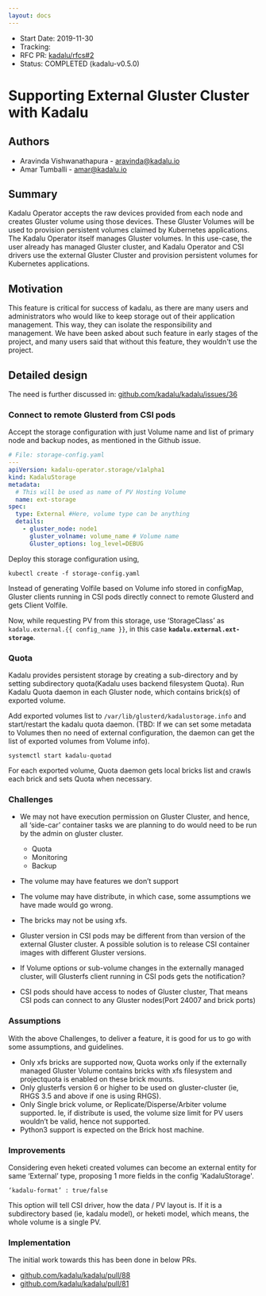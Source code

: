 ```yaml
---
layout: docs
---
```

- Start Date: 2019-11-30
- Tracking: 
- RFC PR: [kadalu/rfcs#2](https://github.com/kadalu/rfcs/pull/2)
- Status: COMPLETED (kadalu-v0.5.0)

# Supporting External Gluster Cluster with Kadalu

## Authors

* Aravinda Vishwanathapura - aravinda@kadalu.io
* Amar Tumballi - amar@kadalu.io

## Summary

Kadalu Operator accepts the raw devices provided from each node and creates Gluster volume using those devices. These Gluster Volumes will be used to provision persistent volumes claimed by Kubernetes applications. The Kadalu Operator itself manages Gluster volumes. In this use-case, the user already has managed Gluster cluster, and Kadalu Operator and CSI drivers use the external Gluster Cluster and provision persistent volumes for Kubernetes applications.

## Motivation

This feature is critical for success of kadalu, as there are many users and administrators who would like to keep storage out of their application management. This way, they can isolate the responsibility and management. We have been asked about such feature in early stages of the project, and many users said that without this feature, they wouldn't use the project.

## Detailed design

The need is further discussed in: [github.com/kadalu/kadalu/issues/36](https://github.com/kadalu/kadalu/issues/36)

### Connect to remote Glusterd from CSI pods
Accept the storage configuration with just Volume name and list of primary node and backup nodes, as mentioned in the Github issue.

```yaml
# File: storage-config.yaml
---
apiVersion: kadalu-operator.storage/v1alpha1
kind: KadaluStorage
metadata:
  # This will be used as name of PV Hosting Volume
  name: ext-storage
spec:
  type: External #Here, volume type can be anything
  details:
    - gluster_node: node1
      gluster_volname: volume_name # Volume name
      Gluster_options: log_level=DEBUG
```

Deploy this storage configuration using,

```console
kubectl create -f storage-config.yaml
```
Instead of generating Volfile based on Volume info stored in configMap, Gluster clients running in CSI pods directly connect to remote Glusterd and gets Client Volfile.

Now, while requesting PV from this storage, use ‘StorageClass’ as `kadalu.external.{{ config_name }}`, in this case **`kadalu.external.ext-storage`**.

### Quota
Kadalu provides persistent storage by creating a sub-directory and by setting subdirectory quota(Kadalu uses backend filesystem Quota). Run Kadalu Quota daemon in each Gluster node, which contains brick(s) of exported volume.

Add exported volumes list to `/var/lib/glusterd/kadalustorage.info` and start/restart the kadalu quota daemon.
(TBD: If we can set some metadata to Volumes then no need of external configuration, the daemon can get the list of exported volumes from Volume info).

```
systemctl start kadalu-quotad
```

For each exported volume, Quota daemon gets local bricks list and crawls each brick and sets Quota when necessary.


### Challenges
* We may not have execution permission on Gluster Cluster, and hence, all ‘side-car’ container tasks we are planning to do would need to be run by the admin on gluster cluster.
  - Quota
  - Monitoring
  - Backup

* The volume may have features we don’t support
* The volume may have distribute, in which case, some assumptions we have made would go wrong.
* The bricks may not be using xfs.
* Gluster version in CSI pods may be different from than version of the external Gluster cluster. A possible solution is to release CSI container images with different Gluster versions.
* If Volume options or sub-volume changes in the externally managed cluster, will Glusterfs client running in CSI pods gets the notification?
* CSI pods should have access to nodes of Gluster cluster, That means CSI pods can connect to any Gluster nodes(Port 24007 and brick ports)


### Assumptions
With the above Challenges, to deliver a feature, it is good for us to go with some assumptions, and guidelines.

* Only xfs bricks are supported now, Quota works only if the externally managed Gluster Volume contains bricks with xfs filesystem and projectquota is enabled on these brick mounts.
* Only glusterfs version 6 or higher to be used on gluster-cluster (ie, RHGS 3.5 and above if one is using RHGS).
* Only Single brick volume, or Replicate/Disperse/Arbiter volume supported. Ie, if distribute is used, the volume size limit for PV users wouldn’t be valid, hence not supported.
* Python3 support is expected on the Brick host machine.



### Improvements

Considering even heketi created volumes can become an external entity for same ‘External’ type, proposing 1 more fields in the config 'KadaluStorage'.

```
‘kadalu-format’ : true/false
```

This option will tell CSI driver, how the data / PV layout is. If it is a subdirectory based (ie, kadalu model), or heketi model, which means, the whole volume is a single PV.



### Implementation

The initial work towards this has been done in below PRs.

* [github.com/kadalu/kadalu/pull/88](https://github.com/kadalu/kadalu/pull/88)
* [github.com/kadalu/kadalu/pull/81](https://github.com/kadalu/kadalu/pull/81)



